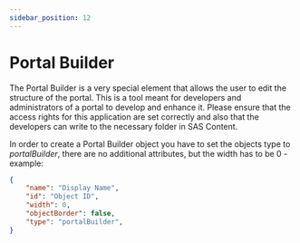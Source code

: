 ```yaml
---
sidebar_position: 12
---
```


# Portal Builder

The Portal Builder is a very special element that allows the user to edit the structure of the portal. This is a tool meant for developers and administrators of a portal to develop and enhance it. Please ensure that the access rights for this application are set correctly and also that the developers can write to the necessary folder in SAS Content.

In order to create a Portal Builder object you have to set the objects type to *portalBuilder*, there are no additional attributes, but the width has to be 0 - example:
```json
{
    "name": "Display Name",
    "id": "Object ID",
    "width": 0,
    "objectBorder": false,
    "type": "portalBuilder",
}
```